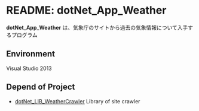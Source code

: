 README: dotNet_App_Weather
======
**dotNet_App_Weather** は、気象庁のサイトから過去の気象情報について入手するプログラム

## Environment
Visual Studio 2013

## Depend of Project
* [dotNet_LIB_WeatherCrawler](https://github.com/thashizume/dotNet_Lib_WeatherCrawler/README.md) Library of site crawler



